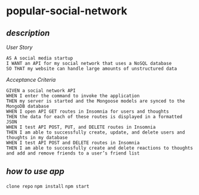 # popular-social-network

## *description*

*User Story*
```
AS A social media startup
I WANT an API for my social network that uses a NoSQL database
SO THAT my website can handle large amounts of unstructured data
```

*Acceptance Criteria*
```
GIVEN a social network API
WHEN I enter the command to invoke the application
THEN my server is started and the Mongoose models are synced to the MongoDB database
WHEN I open API GET routes in Insomnia for users and thoughts
THEN the data for each of these routes is displayed in a formatted JSON
WHEN I test API POST, PUT, and DELETE routes in Insomnia
THEN I am able to successfully create, update, and delete users and thoughts in my database
WHEN I test API POST and DELETE routes in Insomnia
THEN I am able to successfully create and delete reactions to thoughts and add and remove friends to a user’s friend list
```

## *how to use app*
`clone repo`
`npm install`
`npm start`